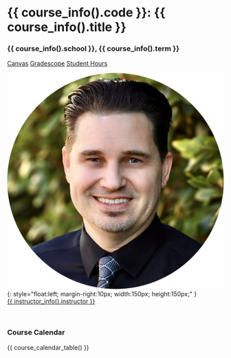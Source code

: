 <h1 class="course-title">{{ course_info().code }}: {{ course_info().title }}</h1>
<h3 class="course-school-term"> {{ course_info().school }}, {{ course_info().term }}</h3>

<a href="{{ course_info().canvas }}"><span class="md-nav-badge md-nav-badge-canvas">Canvas</span></a>
<a href="{{ course_info().gradescope }}"><span class="md-nav-badge md-nav-badge-gradescope">Gradescope</span></a>
<a href="{{ instructor_info().student_hours }}"><span class="md-nav-badge md-nav-badge-calendly">Student Hours</span></a>

![D. Chris Young Profile](assets/images/profile_circle.png){: style="float:left; margin-right:10px; width:150px; height:150px;" }
<br>
<a href="{{ instructor_info().website }}" class="instructor-link">{{ instructor_info().instructor }}</a>  

<br>

### **Course Calendar**

{{ course_calendar_table() }}